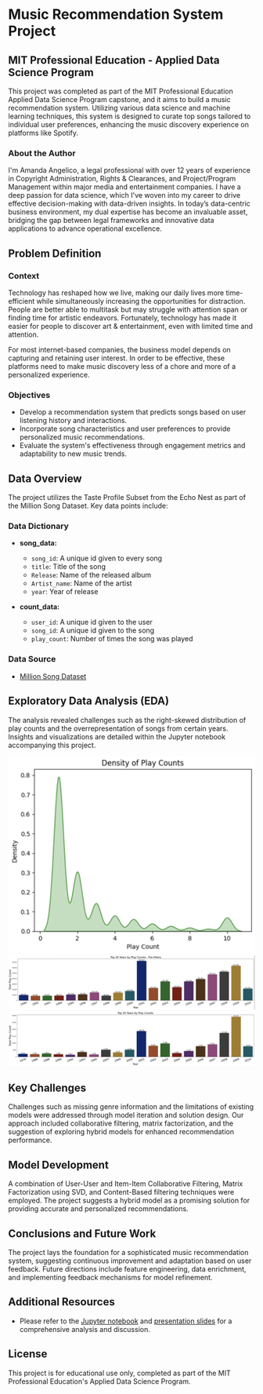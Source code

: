 # Music Recommendation System Project

## MIT Professional Education - Applied Data Science Program

This project was completed as part of the MIT Professional Education Applied Data Science Program capstone, and it aims to build a music recommendation system. Utilizing various data science and machine learning techniques, this system is designed to curate top songs tailored to individual user preferences, enhancing the music discovery experience on platforms like Spotify.

### About the Author

I'm Amanda Angelico, a legal professional with over 12 years of experience in Copyright Administration, Rights & Clearances, and Project/Program Management within major media and entertainment companies. I have a deep passion for data science, which I've woven into my career to drive effective decision-making with data-driven insights. In today’s data-centric business environment, my dual expertise has become an invaluable asset, bridging the gap between legal frameworks and innovative data applications to advance operational excellence.

## Problem Definition

### Context

Technology has reshaped how we live, making our daily lives more time-efficient while simultaneously increasing the opportunities for distraction. People are better able to multitask but may struggle with attention span or finding time for artistic endeavors. Fortunately, technology has made it easier for people to discover art & entertainment, even with limited time and attention.

For most internet-based companies, the business model depends on capturing and retaining user interest. In order to be effective, these platforms need to make music discovery less of a chore and more of a personalized experience.

### Objectives

- Develop a recommendation system that predicts songs based on user listening history and interactions.
- Incorporate song characteristics and user preferences to provide personalized music recommendations.
- Evaluate the system's effectiveness through engagement metrics and adaptability to new music trends.

## Data Overview

The project utilizes the Taste Profile Subset from the Echo Nest as part of the Million Song Dataset. Key data points include:

### Data Dictionary

- **song_data:**
  - `song_id`: A unique id given to every song
  - `title`: Title of the song
  - `Release`: Name of the released album
  - `Artist_name`: Name of the artist
  - `year`: Year of release

- **count_data:**
  - `user_id`: A unique id given to the user
  - `song_id`: A unique id given to the song
  - `play_count`: Number of times the song was played

### Data Source

- [Million Song Dataset](http://millionsongdataset.com/)

## Exploratory Data Analysis (EDA)

The analysis revealed challenges such as the right-skewed distribution of play counts and the overrepresentation of songs from certain years. Insights and visualizations are detailed within the Jupyter notebook accompanying this project.

![Alt text](images/play_count_density.png)
![Alt text](images/year_distribution_pre-filter.png)
![Alt text](images/year_distribution_post-filter.png)

## Key Challenges

Challenges such as missing genre information and the limitations of existing models were addressed through model iteration and solution design. Our approach included collaborative filtering, matrix factorization, and the suggestion of exploring hybrid models for enhanced recommendation performance.

## Model Development

A combination of User-User and Item-Item Collaborative Filtering, Matrix Factorization using SVD, and Content-Based filtering techniques were employed. The project suggests a hybrid model as a promising solution for providing accurate and personalized recommendations.

## Conclusions and Future Work

The project lays the foundation for a sophisticated music recommendation system, suggesting continuous improvement and adaptation based on user feedback. Future directions include feature engineering, data enrichment, and implementing feedback mechanisms for model refinement.

## Additional Resources

- Please refer to the [Jupyter notebook](https://github.com/amandaangelico/Data-Science-Projects/blob/main/Music-Recommendation-System/Music_Recommendation_System_Spotify_Dataset_Amanda_Angelico.ipynb) and [presentation slides](https://github.com/amandaangelico/Data-Science-Projects/blob/main/Music-Recommendation-System/Music_Recommender_System_MIT_2024.pdf) for a comprehensive analysis and discussion.

## License

This project is for educational use only, completed as part of the MIT Professional Education's Applied Data Science Program.

